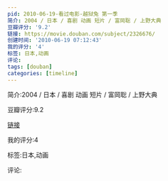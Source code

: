 ```yaml
---
pid: 2010-06-19-看过电影-越狱兔 第一季
简介: 2004 / 日本 / 喜剧 动画 短片 / 富岡聡 / 上野大典
豆瓣评分: '9.2'
链接: https://movie.douban.com/subject/2326676/
创建时间: '2010-06-19 07:12:43'
我的评分: '4'
标签: 日本,动画
评论:
tags: [douban]
categories: [timeline]
---
```

简介:2004 / 日本 / 喜剧 动画 短片 / 富岡聡 / 上野大典

豆瓣评分:9.2

[链接](https://movie.douban.com/subject/2326676/)

我的评分:4

标签:日本,动画

评论:

